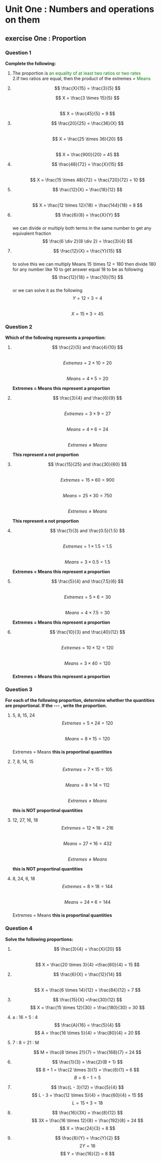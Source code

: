 # Unit One : Numbers and operations on them
## exercise One : Proportion  
### Question 1
**Complete the following:**  
1. The proportion is <span style="color:green">an equality of at least two ratios or two rates</span>  
    2.If two ratios are equal, then the product of the extremes = <span style="color:green">Means</span>  
    
2. $$
   \frac{X}{15} = \frac{3}{5}
   $$  
    
   $$
   X = \frac{3 \times 15}{5}
   $$  
   $$
   X = \frac{45}{5} = 9
   $$  

3. $$
   \frac{20}{25} = \frac{36}{X}
   $$  
   $$
   X = \frac{25 \times 36}{20}
   $$  
   $$
   X = \frac{900}{20} = 45
   $$  

4. $$
   \frac{48}{72} = \frac{X}{15}
   $$  
   $$
   X = \frac{15 \times 48}{72} = \frac{720}{72} = 10
   $$  

5. $$
   \frac{12}{X} = \frac{18}{12} 
   $$  
   $$
   X = \frac{12 \times 12}{18} = \frac{144}{18} = 8
   $$  

6. $$
   \frac{6}{8} = \frac{X}{Y} 
   $$  
   we can divide or multiply both terms in the same number to get any equivalent fraction 
   $$
   \frac{6 \div 2}{8 \div 2} = \frac{3}{4}
   $$  
   
7. $$
   \frac{12}{X} = \frac{Y}{15}
   $$  
   to solve this we can multiply Means 15 \times 12 = 180 then divide 180 for any number like 10 to get answer equal 18 to be as following  
   $$
   \frac{12}{18} = \frac{10}{15}
   $$  
   or we can solve it as the following  
   $$
   Y = 12 \div 3 = 4
   $$  
   $$
   X = 15 \times 3 = 45
   $$  

### Question 2  

**Which of the following represents a proportion:**  

1. $$
   \frac{2}{5} and \frac{4}{10}
   $$  
   $$
   Extremes = 2 \times 10 = 20  
   $$  
   $$
   Means = 4 \times 5 = 20  
   $$  
   
   **Extremes = Means this represent a proportion**  
    
2. $$
   \frac{3}{4} and \frac{6}{9}
   $$  
   $$
   Extremes = 3 \times 9 = 27  
   $$  
   $$
   Means = 4 \times 6 = 24  
   $$  
   $$
   Extremes \neq Means 
   $$  
   
   **This represent a not proportion**  
    
3. $$
   \frac{15}{25} and \frac{30}{60}
   $$  
   $$
   Extremes = 15 \times 60 = 900  
   $$  
   $$
   Means = 25 \times 30 = 750  
   $$  
   $$
   Extremes \neq Means 
   $$  
   
   **This represent a not proportion**  
    
4. $$
   \frac{1}{3} and \frac{0.5}{1.5}
   $$  
   $$
   Extremes = 1 \times 1.5 = 1.5  
   $$  
   $$
   Means = 3 \times 0.5 = 1.5  
   $$  
   
   **Extremes = Means this represent a proportion**  
    
5. $$
   \frac{5}{4} and \frac{7.5}{6}
   $$  
   $$
   Extremes = 5 \times 6 = 30  
   $$  
   $$
   Means = 4 \times 7.5 = 30  
   $$  
   
   **Extremes = Means this represent a proportion**  
    
6. $$
   \frac{10}{3} and \frac{40}{12}
   $$  
   $$
   Extremes = 10 \times 12 = 120  
   $$  
   $$
   Means = 3 \times 40 = 120  
   $$  
   **Extremes = Means this represent a proportion**  

### Question 3  

**For each of the following proportion, determine whether the quantities are proportional. **If** the --- , write the proportion.**  

1. 5, 8, 15, 24
   $$
   Extremes = 5 \times 24 = 120
   $$  
   $$
   Means = 8 \times 15 = 120
   $$  
   Extremes = Means **this is proportinal quantities**  

2. 7, 8, 14, 15
   $$
   Extremes = 7 \times 15 = 105
   $$  
   $$
   Means = 8 \times 14 = 112
   $$  
   $$
   Extremes \neq Means
   $$  
   
   **this is NOT proportinal quantities**  
    
3. 12, 27, 16, 18
   $$
   Extremes = 12 \times 18 = 216
   $$  
   $$
   Means = 27 \times 16 = 432
   $$  
   $$
   Extremes \neq Means
   $$  
   
   **this is NOT proportinal quantities**  
    
4. 8, 24, 6, 18
   $$
   Extremes = 8 \times 18 = 144
   $$  
   $$
   Means = 24 \times 6 = 144
   $$  
   Extremes = Means **this is proportinal quantities**  

### Question 4  

**Solve the following proportions:**  

1. $$
   \frac{3}{4} = \frac{X}{20}
   $$  
   $$
   X = \frac{20 \times 3}{4} =\frac{60}{4} = 15
   $$  
   
2. $$
   \frac{6}{X} = \frac{12}{14}
   $$  
   $$
   X = \frac{6 \times 14}{12} = \frac{84}{12} = 7
   $$  

3. $$
   \frac{15}{X} =\frac{30}{12}
   $$
   $$
   X = \frac{15 \times 12}{30} = \frac{180}{30} = 30
   $$  
4. a : 16 = 5 : 4  
   $$
   \frac{A}{16} = \frac{5}{4}
   $$
   $$
   A = \frac{16 \times 5}{4} = \frac{80}{4} = 20
   $$  

5. 7 : 8 = 21 : M  
   
   $$
   M = \frac{8 \times 21}{7} = \frac{168}{7} = 24
   $$  

6. $$   \frac{1}{3} = \frac{2}{B + 1}
   $$
   $$
   B + 1 = \frac{2 \times 3}{1} = \frac{6}{1} = 6
   $$
   $$
   B = 6 - 1 = 5
   $$  

7. $$
   \frac{L - 3}{12} = \frac{5}{4}
   $$
   $$
   L - 3 = \frac{12 \times 5}{4} = \frac{60}{4} = 15
   $$
   $$
   L = 15 + 3 = 18
   $$  

8. $$
   \frac{16}{3X} = \frac{8}{12}
   $$
   $$
   3X = \frac{16 \times 12}{8} = \frac{192}{8} = 24
   $$
   $$
   X = \frac{24}{3} = 8
   $$  

9. $$
   \frac{8}{Y} = \frac{Y}{2}
   $$
   $$
   2Y = 16
   $$
   $$
   Y = \frac{16}{2} = 8
   $$  

